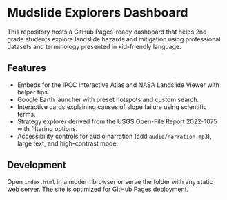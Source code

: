 # Mudslide Explorers Dashboard

This repository hosts a GitHub Pages-ready dashboard that helps 2nd grade students explore landslide hazards and mitigation using professional datasets and terminology presented in kid-friendly language.

## Features
- Embeds for the IPCC Interactive Atlas and NASA Landslide Viewer with helper tips.
- Google Earth launcher with preset hotspots and custom search.
- Interactive cards explaining causes of slope failure using scientific terms.
- Strategy explorer derived from the USGS Open-File Report 2022-1075 with filtering options.
- Accessibility controls for audio narration (add `audio/narration.mp3`), large text, and high-contrast mode.

## Development
Open `index.html` in a modern browser or serve the folder with any static web server. The site is optimized for GitHub Pages deployment.
